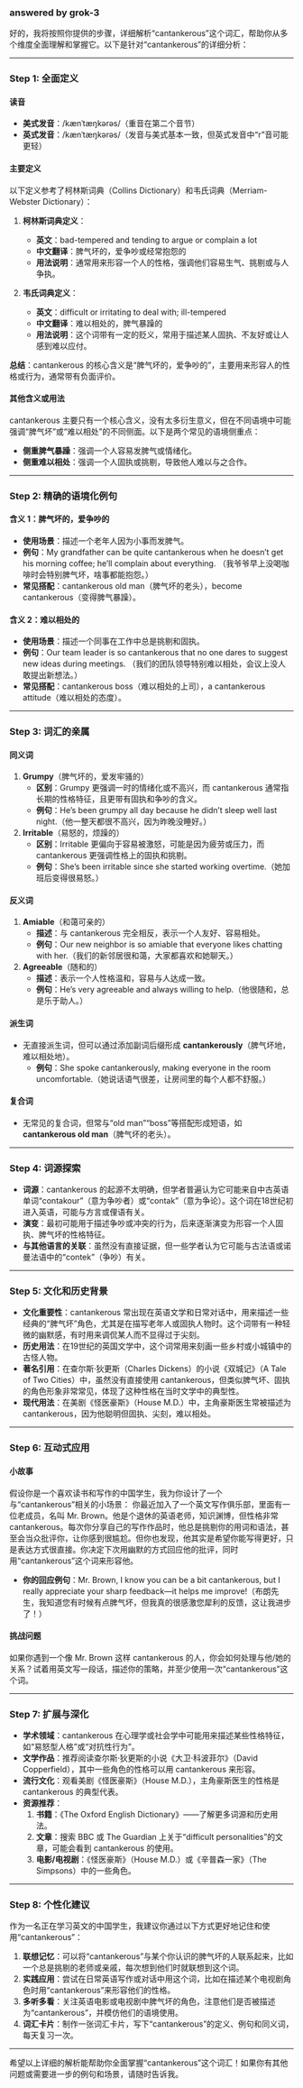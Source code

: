 ### answered by grok-3
好的，我将按照你提供的步骤，详细解析“cantankerous”这个词汇，帮助你从多个维度全面理解和掌握它。以下是针对“cantankerous”的详细分析：

---

### Step 1: 全面定义

#### 读音
- **美式发音**：/kænˈtæŋkərəs/（重音在第二个音节）
- **英式发音**：/kænˈtæŋkərəs/（发音与美式基本一致，但英式发音中“r”音可能更轻）

#### 主要定义
以下定义参考了柯林斯词典（Collins Dictionary）和韦氏词典（Merriam-Webster Dictionary）：

1. **柯林斯词典定义**：
   - **英文**：bad-tempered and tending to argue or complain a lot
   - **中文翻译**：脾气坏的，爱争吵或经常抱怨的
   - **用法说明**：通常用来形容一个人的性格，强调他们容易生气、挑剔或与人争执。

2. **韦氏词典定义**：
   - **英文**：difficult or irritating to deal with; ill-tempered
   - **中文翻译**：难以相处的，脾气暴躁的
   - **用法说明**：这个词带有一定的贬义，常用于描述某人固执、不友好或让人感到难以应付。

**总结**：cantankerous 的核心含义是“脾气坏的，爱争吵的”，主要用来形容人的性格或行为，通常带有负面评价。

#### 其他含义或用法
cantankerous 主要只有一个核心含义，没有太多衍生意义，但在不同语境中可能强调“脾气坏”或“难以相处”的不同侧面。以下是两个常见的语境侧重点：
- **侧重脾气暴躁**：强调一个人容易发脾气或情绪化。
- **侧重难以相处**：强调一个人固执或挑剔，导致他人难以与之合作。

---

### Step 2: 精确的语境化例句

#### 含义 1：脾气坏的，爱争吵的
- **使用场景**：描述一个老年人因为小事而发脾气。
- **例句**：My grandfather can be quite cantankerous when he doesn’t get his morning coffee; he’ll complain about everything.
  （我爷爷早上没喝咖啡时会特别脾气坏，啥事都能抱怨。）
- **常见搭配**：cantankerous old man（脾气坏的老头），become cantankerous（变得脾气暴躁）。

#### 含义 2：难以相处的
- **使用场景**：描述一个同事在工作中总是挑剔和固执。
- **例句**：Our team leader is so cantankerous that no one dares to suggest new ideas during meetings.
  （我们的团队领导特别难以相处，会议上没人敢提出新想法。）
- **常见搭配**：cantankerous boss（难以相处的上司），a cantankerous attitude（难以相处的态度）。

---

### Step 3: 词汇的亲属

#### 同义词
1. **Grumpy**（脾气坏的，爱发牢骚的）
   - **区别**：Grumpy 更强调一时的情绪化或不高兴，而 cantankerous 通常指长期的性格特征，且更带有固执和争吵的含义。
   - **例句**：He’s been grumpy all day because he didn’t sleep well last night.（他一整天都很不高兴，因为昨晚没睡好。）
2. **Irritable**（易怒的，烦躁的）
   - **区别**：Irritable 更偏向于容易被激怒，可能是因为疲劳或压力，而 cantankerous 更强调性格上的固执和挑剔。
   - **例句**：She’s been irritable since she started working overtime.（她加班后变得很易怒。）

#### 反义词
1. **Amiable**（和蔼可亲的）
   - **描述**：与 cantankerous 完全相反，表示一个人友好、容易相处。
   - **例句**：Our new neighbor is so amiable that everyone likes chatting with her.（我们的新邻居很和蔼，大家都喜欢和她聊天。）
2. **Agreeable**（随和的）
   - **描述**：表示一个人性格温和，容易与人达成一致。
   - **例句**：He’s very agreeable and always willing to help.（他很随和，总是乐于助人。）

#### 派生词
- 无直接派生词，但可以通过添加副词后缀形成 **cantankerously**（脾气坏地，难以相处地）。
  - **例句**：She spoke cantankerously, making everyone in the room uncomfortable.（她说话语气很差，让房间里的每个人都不舒服。）

#### 复合词
- 无常见的复合词，但常与“old man”“boss”等搭配形成短语，如 **cantankerous old man**（脾气坏的老头）。

---

### Step 4: 词源探索

- **词源**：cantankerous 的起源不太明确，但学者普遍认为它可能来自中古英语单词“contakour”（意为争吵者）或“contak”（意为争论）。这个词在18世纪初进入英语，可能与方言或俚语有关。
- **演变**：最初可能用于描述争吵或冲突的行为，后来逐渐演变为形容一个人固执、脾气坏的性格特征。
- **与其他语言的关联**：虽然没有直接证据，但一些学者认为它可能与古法语或诺曼法语中的“contek”（争吵）有关。

---

### Step 5: 文化和历史背景

- **文化重要性**：cantankerous 常出现在英语文学和日常对话中，用来描述一些经典的“脾气坏”角色，尤其是在描写老年人或固执人物时。这个词带有一种轻微的幽默感，有时用来调侃某人而不显得过于尖刻。
- **历史用法**：在19世纪的英国文学中，这个词常用来刻画一些乡村或小城镇中的古怪人物。
- **著名引用**：在查尔斯·狄更斯（Charles Dickens）的小说《双城记》（A Tale of Two Cities）中，虽然没有直接使用 cantankerous，但类似脾气坏、固执的角色形象非常常见，体现了这种性格在当时文学中的典型性。
- **现代用法**：在美剧《怪医豪斯》（House M.D.）中，主角豪斯医生常被描述为 cantankerous，因为他聪明但固执、尖刻，难以相处。

---

### Step 6: 互动式应用

#### 小故事
假设你是一个喜欢读书和写作的中国学生，我为你设计了一个与“cantankerous”相关的小场景：
你最近加入了一个英文写作俱乐部，里面有一位老成员，名叫 Mr. Brown。他是个退休的英语老师，知识渊博，但性格非常 cantankerous。每次你分享自己的写作作品时，他总是挑剔你的用词和语法，甚至会当众批评你，让你感到很尴尬。但你也发现，他其实是希望你能写得更好，只是表达方式很直接。你决定下次用幽默的方式回应他的批评，同时用“cantankerous”这个词来形容他。
- **你的回应例句**：Mr. Brown, I know you can be a bit cantankerous, but I really appreciate your sharp feedback—it helps me improve!（布朗先生，我知道您有时候有点脾气坏，但我真的很感激您犀利的反馈，这让我进步了！）

#### 挑战问题
如果你遇到一个像 Mr. Brown 这样 cantankerous 的人，你会如何处理与他/她的关系？试着用英文写一段话，描述你的策略，并至少使用一次“cantankerous”这个词。

---

### Step 7: 扩展与深化

- **学术领域**：cantankerous 在心理学或社会学中可能用来描述某些性格特征，如“易怒型人格”或“对抗性行为”。
- **文学作品**：推荐阅读查尔斯·狄更斯的小说《大卫·科波菲尔》（David Copperfield），其中一些角色的性格可以用 cantankerous 来形容。
- **流行文化**：观看美剧《怪医豪斯》（House M.D.），主角豪斯医生的性格是 cantankerous 的典型代表。
- **资源推荐**：
  1. **书籍**：《The Oxford English Dictionary》——了解更多词源和历史用法。
  2. **文章**：搜索 BBC 或 The Guardian 上关于“difficult personalities”的文章，可能会看到 cantankerous 的使用。
  3. **电影/电视剧**：《怪医豪斯》（House M.D.）或《辛普森一家》（The Simpsons）中的一些角色。

---

### Step 8: 个性化建议

作为一名正在学习英文的中国学生，我建议你通过以下方式更好地记住和使用“cantankerous”：
1. **联想记忆**：可以将“cantankerous”与某个你认识的脾气坏的人联系起来，比如一个总是挑剔的老师或亲戚，每次想到他们时就联想到这个词。
2. **实践应用**：尝试在日常英语写作或对话中用这个词，比如在描述某个电视剧角色时用“cantankerous”来形容他们的性格。
3. **多听多看**：关注英语电影或电视剧中脾气坏的角色，注意他们是否被描述为“cantankerous”，并模仿他们的语境使用。
4. **词汇卡片**：制作一张词汇卡片，写下“cantankerous”的定义、例句和同义词，每天复习一次。

---

希望以上详细的解析能帮助你全面掌握“cantankerous”这个词汇！如果你有其他问题或需要进一步的例句和场景，请随时告诉我。